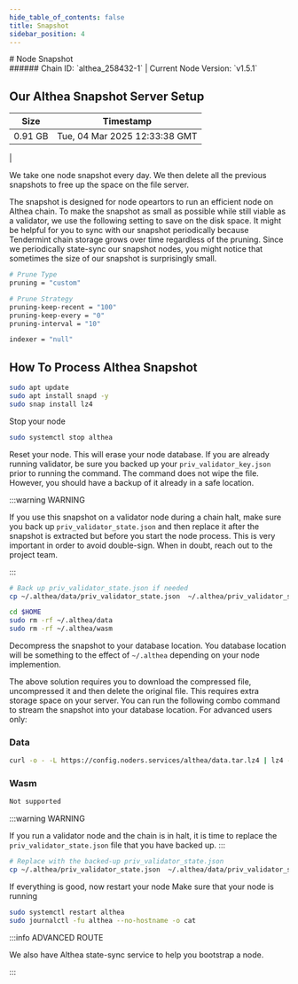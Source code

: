 ```yaml
---
hide_table_of_contents: false
title: Snapshot
sidebar_position: 4
---
```


<div class="h1-with-icon icon-althea">
# Node Snapshot
</div>
###### Chain ID: `althea_258432-1` | Current Node Version: `v1.5.1`

## Our Althea Snapshot Server Setup

| Size   | Timestamp   |
|--------|-------------|
| 0.91 GB | Tue, 04 Mar 2025 12:33:38 GMT |


We take one node snapshot every day. We then delete all the previous snapshots to free up the space on the file server.

The snapshot is designed for node opeartors to run an efficient node on Althea chain. To make the snapshot as small as possible while still viable as a validator, we use the following setting to save on the disk space. It might be helpful for you to sync with our snapshot periodically because Tendermint chain storage grows over time regardless of the pruning. Since we periodically state-sync our snapshot nodes, you might notice that sometimes the size of our snapshot is surprisingly small.

```bash title="app.toml"
# Prune Type
pruning = "custom"

# Prune Strategy
pruning-keep-recent = "100"
pruning-keep-every = "0"
pruning-interval = "10"
```

```bash title="config.toml"
indexer = "null"
```

## How To Process Althea Snapshot
```bash
sudo apt update
sudo apt install snapd -y
sudo snap install lz4
```

Stop your node
```bash
sudo systemctl stop althea
```
Reset your node. This will erase your node database. If you are already running validator, be sure you backed up your `priv_validator_key.json` prior to running the command. The command does not wipe the file. However, you should have a backup of it already in a safe location.

:::warning WARNING

If you use this snapshot on a validator node during a chain halt, make sure you back up `priv_validator_state.json` and then replace it after the snapshot is extracted but before you start the node process. This is very important in order to avoid double-sign. When in doubt, reach out to the project team.

:::

```bash
# Back up priv_validator_state.json if needed
cp ~/.althea/data/priv_validator_state.json  ~/.althea/priv_validator_state.json

cd $HOME
sudo rm -rf ~/.althea/data
sudo rm -rf ~/.althea/wasm
```

Decompress the snapshot to your database location. You database location will be something to the effect of `~/.althea` depending on your node implemention.

The above solution requires you to download the compressed file, uncompressed it and then delete the original file. This requires extra storage space on your server. You can run the following combo command to stream the snapshot into your database location. For advanced users only:
### Data
```bash
curl -o - -L https://config.noders.services/althea/data.tar.lz4 | lz4 -d | tar -x -C ~/.althea
```
### Wasm
```bash
Not supported
```

:::warning WARNING

If you run a validator node and the chain is in halt, it is time to replace the `priv_validator_state.json` file that you have backed up.
:::

```bash
# Replace with the backed-up priv_validator_state.json
cp ~/.althea/priv_validator_state.json  ~/.althea/data/priv_validator_state.json
```

If everything is good, now restart your node
Make sure that your node is running

```bash
sudo systemctl restart althea
sudo journalctl -fu althea --no-hostname -o cat
```

:::info ADVANCED ROUTE

We also have Althea state-sync service to help you bootstrap a node.

:::
